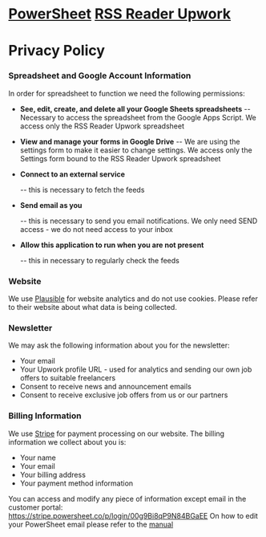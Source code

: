 # [PowerSheet](https://powersheet.co/) [RSS Reader Upwork](https://powersheet.co/rss-reader-upwork/)

# Privacy Policy

### Spreadsheet and Google Account Information

In order for spreadsheet to function we need the following permissions:

* **See, edit, create, and delete all your Google Sheets spreadsheets** -- Necessary to access the spreadsheet from the Google Apps Script. We access only the RSS Reader Upwork spreadsheet
  
* **View and manage your forms in Google Drive** -- We are using the settings form to make it easier to change settings. We access only the Settings form bound to the RSS Reader Upwork spreadsheet
  
* **Connect to an external service**

  -- this is necessary to fetch the feeds
  
* **Send email as you**

  -- this is necessary to send you email notifications. We only need SEND access - we do not need access to your inbox
  
* **Allow this application to run when you are not present**

  -- this in necessary to regularly check the feeds






### Website

We use [Plausible](https://plausible.io/) for website analytics and do not use cookies. Please refer to their website about what data is being collected.

### Newsletter

We may ask the following information about you for the newsletter:

* Your email
* Your Upwork profile URL - used for analytics and sending our own job offers to suitable freelancers
* Consent to receive news and announcement emails
* Consent to receive exclusive job offers from us or our partners

### Billing Information

We use [Stripe](https://stripe.com) for payment processing on our website. The billing information we collect about you is:

* Your name
* Your email
* Your billing address
* Your payment method information

You can access and modify any piece of information except email in the customer portal: https://stripe.powersheet.co/p/login/00g9Bi8qP9N84BGaEE
On how to edit your PowerSheet email please refer to the [manual](https://powersheet.co/rss-reader-upwork/manual#i-want-to-change-the-email-i-am-sending-from)
